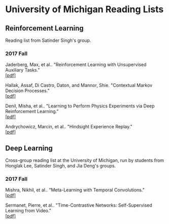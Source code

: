 # University of Michigan Reading Lists


## Reinforcement Learning
Reading list from Satinder Singh's group.

### 2017 Fall
Jaderberg, Max, et al.. "Reinforcement Learning with Unsupervised Auxiliary Tasks."
</br>[[pdf]](https://arxiv.org/pdf/1611.05397.pdf)

Hallak, Assaf, Di Castro, Daton, and Mannor, Shie. "Contextual Markov Decision Processes."
</br>[[pdf]](https://arxiv.org/pdf/1502.02259.pdf)

Denil, Misha, et al.. "Learning to Perform Physics Experiments via Deep Reinforcement Learning."
</br>[[pdf]](https://arxiv.org/pdf/1611.01843.pdf)

Andrychowicz, Marcin, et al.. "Hindsight Experience Replay."
</br>[[pdf]](https://arxiv.org/pdf/1707.01495.pdf)


##  Deep Learning
Cross-group reading list at the University of Michigan, run by students from Honglak Lee, Satinder Singh, and Jia Deng's groups.

### 2017 Fall
Mishra, Nikhil, et al.. "Meta-Learning with Temporal Convolutions."
</br>[[pdf]](https://arxiv.org/pdf/1707.03141.pdf)

Sermanet, Pierre, et al.. "Time-Contrastive Networks: Self-Supervised Learning from Video."
</br>[[pdf]](https://arxiv.org/pdf/1704.06888.pdf)
